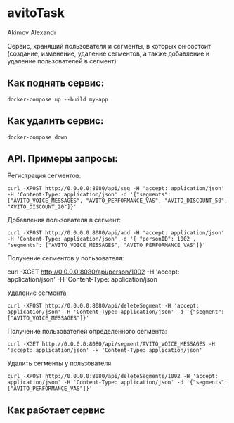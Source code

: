 # avitoTask
Akimov Alexandr

Cервис, хранящий пользователя и сегменты, в которых он состоит (создание, изменение, удаление сегментов, а также добавление и удаление пользователей в сегмент)


## Как поднять сервис:

```
docker-compose up --build my-app
```

## Как удалить сервис:

```
docker-compose down
```

## API. Примеры запросы:

Регистрация сегментов:
```
curl -XPOST http://0.0.0.0:8080/api/seg -H 'accept: application/json' -H 'Content-Type: application/json' -d '{"segments": ["AVITO_VOICE_MESSAGES", "AVITO_PERFORMANCE_VAS", "AVITO_DISCOUNT_50", "AVITO_DISCOUNT_20"]}'
```

Добавления пользователя в сегмент:
```
curl -XPOST http://0.0.0.0:8080/api/add -H 'accept: application/json' -H 'Content-Type: application/json' -d '{ "personID": 1002 , "segments": ["AVITO_VOICE_MESSAGES", "AVITO_PERFORMANCE_VAS"]}'
```

Получение сегментов у пользователя:

curl -XGET http://0.0.0.0:8080/api/person/1002 -H 'accept: application/json' -H 'Content-Type: application/json


Удаление сегмента:
```
curl -XPOST http://0.0.0.0:8080/api/deleteSegment -H 'accept: application/json' -H 'Content-Type: application/json' -d '{"segment": ["AVITO_VOICE_MESSAGES"]}'
```

Получение пользователей определенного сегмента:
```
curl -XGET http://0.0.0.0:8080/api/segment/AVITO_VOICE_MESSAGES -H 'accept: application/json' -H 'Content-Type: application/json'
```

Удалить сегменты у пользователя:

```
curl -XPOST http://0.0.0.0:8080/api/deleteSegments/1002 -H 'accept: application/json' -H 'Content-Type: application/json' -d '{"segments": ["AVITO_PERFORMANCE_VAS"]}'
```


## Как работает сервис


